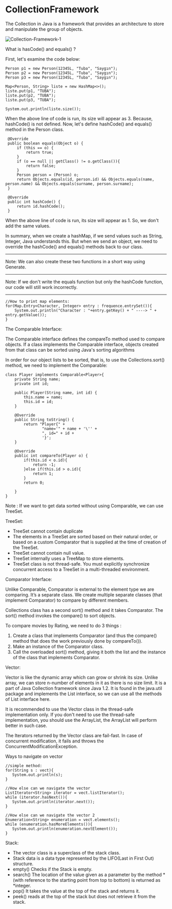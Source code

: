 # CollectionFramework
The Collection in Java is a framework that provides an architecture to store and manipulate the group of objects.

![Collection-Framework-1](https://user-images.githubusercontent.com/70032538/125940628-787bdc5a-510f-4c48-9b40-18901697682b.png)


What is hasCode() and equals() ? 

First, let's examine the code below: 

    Person p1 = new Person(12345L, "Tuba", "Saygın");
    Person p2 = new Person(12345L, "Tuba", "Saygın");
    Person p3 = new Person(12345L, "Tuba", "Saygın");
    
    Map<Person, String> liste = new HashMap<>();
    liste.put(p1, "TUBA");
    liste.put(p2, "TUBA");
    liste.put(p3, "TUBA");
    
    System.out.println(liste.size());

When the above line of code is run, its size will appear as 3. Because, hashCode() is not defined. Now, let's define hashCode() and equals() method in the Person class.

     @Override
     public boolean equals(Object o) {
         if (this == o) {
             return true;
         }
         if (o == null || getClass() != o.getClass()){
             return false;
         }
         Person person = (Person) o;
         return Objects.equals(id, person.id) && Objects.equals(name, person.name) && Objects.equals(surname, person.surname);
     }
    
     @Override
     public int hashCode() {
         return id.hashCode();
     }

When the above line of code is run, its size will appear as 1. So, we don't add the same values. 

In summary, when we create a hashMap, if we send values such as String, Integer, Java understands this. But when we send an object, we need to override the hashCode() and equals() methods back to our class.

---

Note: We can also create these two functions in a short way using Generate.

---

Note: If we don't write the equals function but only the hashCode function, our code will still work incorrectly.

---

```
//How to print map elements:
for(Map.Entry<Character, Integer> entry : frequence.entrySet()){
	System.out.println("Character : "+entry.getKey() + " ----> " + entry.getValue());
}
```

The Comparable Interface:

The Comparable interface defines the compareTo method used to compare objects. If a class implements the Comparable interface, objects created from that class can be sorted using Java's sorting algorithms

In order for our object lists  to be sorted, that is, to use the Collections.sort() method, we need to implement the Comparable:

    class Player implements Comparable<Player>{
    	private String name;
    	private int id;
    
    	public Player(String name, int id) {
    		this.name = name;
    		this.id = id;
    	}
    
    	@Override
    	public String toString() {
    		return "Player{" +
    				"name='" + name + '\'' +
    				", id=" + id +
    				'}';
    	}
    
    	@Override
    	public int compareTo(Player o) {
    		if(this.id < o.id){
    			return -1;
    		}else if(this.id > o.id){
    			return 1;
    		}
    		return 0;
    
    	}
    }
    

Note : If we want to get data sorted without using Comparable, we can use TreeSet.

TreeSet:

- TreeSet cannot contain duplicate
- The elements in a TreeSet are sorted based on their natural order, or based on a custom Comparator that is supplied at the time of creation of the TreeSet.
- TreeSet cannot contain null value.
- TreeSet internally uses a TreeMap to store elements.
- TreeSet class is not thread-safe. You must explicitly synchronize concurrent access to a TreeSet in a multi-threaded environment.

Comparator Interface:

Unlike Comparable, Comparator is external to the element type we are comparing. It’s a separate class. We create multiple separate classes (that implement Comparator) to compare by different members.

Collections class has a second sort() method and it takes Comparator. The sort() method invokes the compare() to sort objects.

To compare movies by Rating, we need to do 3 things : 

1. Create a class that implements Comparator (and thus the compare() method that does the work previously done by compareTo()).
2. Make an instance of the Comparator class.
3. Call the overloaded sort() method, giving it both the list and the instance of the class that implements Comparator.

Vector:

Vector is like the dynamic array which can grow or shrink its size. Unlike array, we can store n-number of elements in it as there is no size limit. It is a part of Java Collection framework since Java 1.2. It is found in the java.util package and implements the List interface, so we can use all the methods of List interface here.

It is recommended to use the Vector class in the thread-safe implementation only. If you don't need to use the thread-safe implementation, you should use the ArrayList, the ArrayList will perform better in such case.

The Iterators returned by the Vector class are fail-fast. In case of concurrent modification, it fails and throws the ConcurrentModificationException.

Ways to navigate on vector

    //simple method:
    for(String s : vect){
       System.out.println(s);
    }
    
    //How else can we navigate the vector
    ListIterator<String> iterator = vect.listIterator();
    while (iterator.hasNext()){
       System.out.println(iterator.next());
    }
    
    //How else can we navigate the vector 2
    Enumeration<String> enumeration = vect.elements();
    while (enumeration.hasMoreElements()){
       System.out.println(enumeration.nextElement());
    }



Stack:

- The vector class is a superclass of the stack class. 
- Stack data is a data type represented by the LIFO(Last in First Out) structure.
- empty() Checks if the Stack is empty.
- search() The location of the value given as a parameter by the method * (with reference to the starting point from top to bottom) is returned as *integer.
- pop() It takes the value at the top of the stack and returns it.
- peek() reads at the top of the stack but does not retrieve it from the stack.


